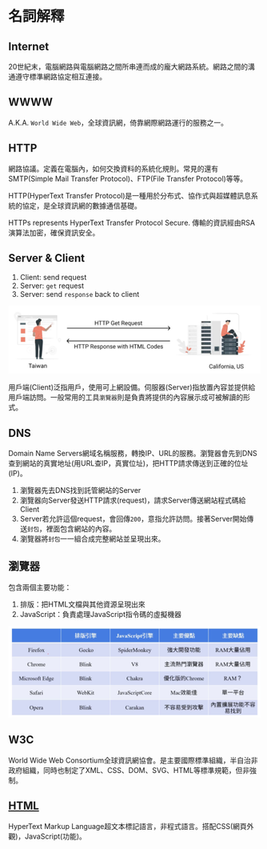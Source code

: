# 名詞解釋

## Internet

20世紀末，電腦網路與電腦網路之間所串連而成的龐大網路系統。網路之間的溝通遵守標準網路協定相互連接。

## WWWW

A.K.A. `World Wide Web`，全球資訊網，倚靠網際網路運行的服務之一。

## HTTP

網路協議。定義在電腦內，如何交換資料的系統化規則。常見的還有SMTP(Simple Mail Transfer Protocol)、FTP(File Transfer Protocol)等等。

HTTP(HyperText Transfer Protocol)是一種用於分布式、協作式與超媒體訊息系統的協定，是全球資訊網的數據通信基礎。

HTTPs represents HyperText Transfer Protocol Secure. 傳輸的資訊經由RSA演算法加密，確保資訊安全。

## Server & Client

1. Client: send request
2. Server: `get` request
3. Server: send `response` back to client

![Server_Client](img/Server_Client.png)

用戶端(Client)泛指用戶，使用可上網設備。伺服器(Server)指放置內容並提供給用戶端訪問。一般常用的工具`瀏覽器`則是負責將提供的內容展示成可被解讀的形式。

## DNS

Domain Name Servers網域名稱服務，轉換IP、URL的服務。瀏覽器會先到DNS查到網站的真實地址(用URL查IP，真實位址)，把HTTP請求傳送到正確的位址(IP)。

1. 瀏覽器先去DNS找到託管網站的Server
2. 瀏覽器向Server發送HTTP請求(request)，請求Server傳送網站程式碼給Client
3. Server若允許這個request，會回傳`200`，意指允許訪問。接著Server開始傳送`封包`，裡面包含網站的內容。
4. 瀏覽器將`封包`一一組合成完整網站並呈現出來。

## 瀏覽器

包含兩個主要功能：

1. 排版：把HTML文檔與其他資源呈現出來
2. JavaScript：負責處理JavaScript指令碼的虛擬機器

![Explorer_comparison](img/Explorer_comparison.png)

## W3C

World Wide Web Consortium全球資訊網協會。是主要國際標準組織，半自治非政府組織，同時也制定了XML、CSS、DOM、SVG、HTML等標準規範，但非強制。

## [HTML]("./Web/HTML.md")

HyperText Markup Language超文本標記語言，非程式語言。搭配CSS(網頁外觀)，JavaScript(功能)。




